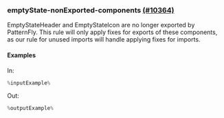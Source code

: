 ### emptyState-nonExported-components [(#10364)](https://github.com/patternfly/patternfly-react/pull/10364)

EmptyStateHeader and EmptyStateIcon are no longer exported by PatternFly. This rule will only apply fixes for exports of these components, as our rule for unused imports will handle applying fixes for imports.

#### Examples

In:

```jsx
%inputExample%
```

Out:

```jsx
%outputExample%
```
